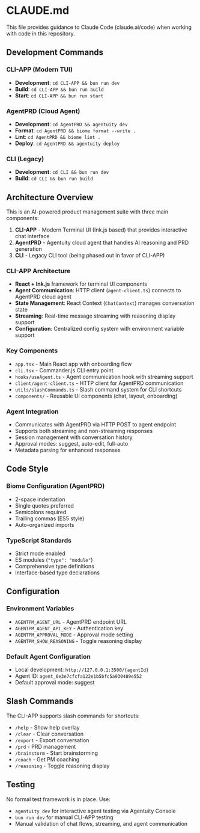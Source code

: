 # CLAUDE.md

This file provides guidance to Claude Code (claude.ai/code) when working with code in this repository.

## Development Commands

### CLI-APP (Modern TUI)
- **Development**: `cd CLI-APP && bun run dev`
- **Build**: `cd CLI-APP && bun run build`
- **Start**: `cd CLI-APP && bun run start`

### AgentPRD (Cloud Agent)
- **Development**: `cd AgentPRD && agentuity dev`
- **Format**: `cd AgentPRD && biome format --write .`
- **Lint**: `cd AgentPRD && biome lint .`
- **Deploy**: `cd AgentPRD && agentuity deploy`

### CLI (Legacy)
- **Development**: `cd CLI && bun run dev`
- **Build**: `cd CLI && bun run build`

## Architecture Overview

This is an AI-powered product management suite with three main components:

1. **CLI-APP** - Modern Terminal UI (Ink.js based) that provides interactive chat interface
2. **AgentPRD** - Agentuity cloud agent that handles AI reasoning and PRD generation
3. **CLI** - Legacy CLI tool (being phased out in favor of CLI-APP)

### CLI-APP Architecture
- **React + Ink.js** framework for terminal UI components
- **Agent Communication**: HTTP client (`agent-client.ts`) connects to AgentPRD cloud agent
- **State Management**: React Context (`ChatContext`) manages conversation state
- **Streaming**: Real-time message streaming with reasoning display support
- **Configuration**: Centralized config system with environment variable support

### Key Components
- `app.tsx` - Main React app with onboarding flow
- `cli.tsx` - Commander.js CLI entry point
- `hooks/useAgent.ts` - Agent communication hook with streaming support
- `client/agent-client.ts` - HTTP client for AgentPRD communication
- `utils/slashCommands.ts` - Slash command system for CLI shortcuts
- `components/` - Reusable UI components (chat, layout, onboarding)

### Agent Integration
- Communicates with AgentPRD via HTTP POST to agent endpoint
- Supports both streaming and non-streaming responses
- Session management with conversation history
- Approval modes: suggest, auto-edit, full-auto
- Metadata parsing for enhanced responses

## Code Style

### Biome Configuration (AgentPRD)
- 2-space indentation
- Single quotes preferred
- Semicolons required
- Trailing commas (ES5 style)
- Auto-organized imports

### TypeScript Standards
- Strict mode enabled
- ES modules (`"type": "module"`)
- Comprehensive type definitions
- Interface-based type declarations

## Configuration

### Environment Variables
- `AGENTPM_AGENT_URL` - AgentPRD endpoint URL
- `AGENTPM_AGENT_API_KEY` - Authentication key
- `AGENTPM_APPROVAL_MODE` - Approval mode setting
- `AGENTPM_SHOW_REASONING` - Toggle reasoning display

### Default Agent Configuration
- Local development: `http://127.0.0.1:3500/{agentId}`
- Agent ID: `agent_6e3e7cfcfa122e1b5bfc5a930489e552`
- Default approval mode: suggest

## Slash Commands

The CLI-APP supports slash commands for shortcuts:
- `/help` - Show help overlay
- `/clear` - Clear conversation
- `/export` - Export conversation
- `/prd` - PRD management
- `/brainstorm` - Start brainstorming
- `/coach` - Get PM coaching
- `/reasoning` - Toggle reasoning display

## Testing

No formal test framework is in place. Use:
- `agentuity dev` for interactive agent testing via Agentuity Console
- `bun run dev` for manual CLI-APP testing
- Manual validation of chat flows, streaming, and agent communication